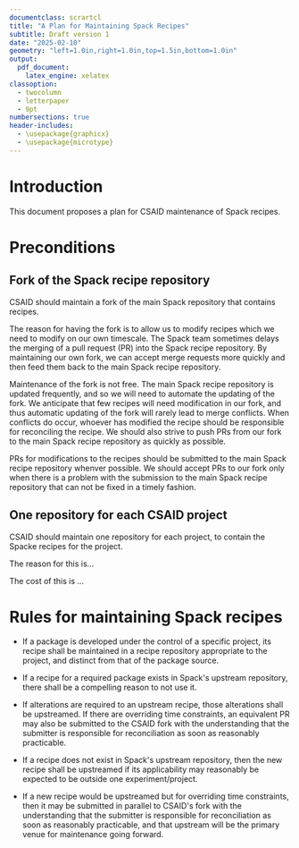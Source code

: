 ```yaml
---
documentclass: scrartcl
title: "A Plan for Maintaining Spack Recipes"
subtitle: Draft version 1
date: "2025-02-10"
geometry: "left=1.0in,right=1.0in,top=1.5in,bottom=1.0in"
output:
  pdf_document:
    latex_engine: xelatex
classoption:
  - twocolumn
  - letterpaper
  - 9pt
numbersections: true
header-includes:
  - \usepackage{graphicx}
  - \usepackage{microtype}
---
```


# Introduction

This document proposes a plan for CSAID maintenance of Spack recipes.

# Preconditions

## Fork of the Spack recipe repository

CSAID should maintain a fork of the main Spack repository that contains recipes.

The reason for having the fork is to allow us to modify recipes which we need to modify on our own timescale.
The Spack team sometimes delays the merging of a pull request (PR) into the Spack recipe repository.
By maintaining our own fork, we can accept merge requests more quickly and then feed them back to the main Spack recipe repository.

Maintenance of the fork is not free.
The main Spack recipe repository is updated frequently, and so we will need to automate the updating of the fork.
We anticipate that few recipes will need modification in our fork, and thus automatic updating of the fork will rarely lead to merge conflicts.
When conflicts do occur, whoever has modified the recipe should be responsible for reconciling the recipe.
We should also strive to push PRs from our fork to the main Spack recipe repository as quickly as possible.

PRs for modifications to the recipes should be submitted to the main Spack recipe repository whenver possible.
We should accept PRs to our fork only when there is a problem with the submission to the main Spack recipe repository that can not be fixed in a timely fashion.

## One repository for each CSAID project

CSAID should maintain one repository for each project, to contain the Spacke recipes for the project.

The reason for this is...

The cost of this is ...
# 

# Rules for maintaining Spack recipes

* If a package is developed under the control of a specific project, its
  recipe shall be maintained in a recipe repository appropriate to the
  project, and distinct from that of the package source.

* If a recipe for a required package exists in Spack's upstream
  repository, there shall be a compelling reason to not use it.

* If alterations are required to an upstream recipe, those alterations
  shall be upstreamed. If there are overriding time constraints, an
  equivalent PR may also be submitted to the CSAID fork with the
  understanding that the submitter is responsible for reconciliation as
  soon as reasonably practicable.

* If a recipe does not exist in Spack's upstream repository, then the
  new recipe shall be upstreamed if its applicability may reasonably be
  expected to be outside one experiment/project.

* If a new recipe would be upstreamed but for overriding time
  constraints, then it may be submitted in parallel to CSAID's fork with
  the understanding that the submitter is responsible for reconciliation
  as soon as reasonably practicable, and that upstream will be the
  primary venue for maintenance going forward.
